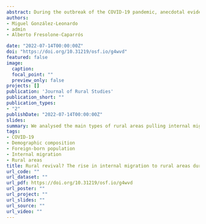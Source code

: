 ```yaml
---
abstract: During the outbreak of the COVID-19 pandemic, anecdotal evidence of a “rural revival” emerged mirroring the “urban exodus” hypothesis. Currently, we know that internal migration to rural areas increased in some countries during 2020, although not with the intensity speculated by the media. However, little is known about the attributes of rural areas attracting migrants and demographic composition of migration inflows. Drawing on administrative population register data, we analysed the main types of rural areas pulling internal migrants in Spain and their demographic characteristics, namely age, sex and place of birth. Our results show that in-migration increased in rural areas close to cities and with high prevalence of second homes. Inflows to rural areas comprised migrants across a wide age spectrum, from young adults and families to retired individuals. These flows also comprised foreign-born populations from high socio-economic background, particularly Latin Americans and individuals from high-income countries. Our findings suggest unequal impacts of the COVID-19 pandemic on the conterurbanisation process, triggering population movements among high-socioeconomic groups from cities to rural areas.
authors:
- Miguel González-Leonardo
- admin
- Alberto Fresolone-Caparrós

date: "2022-07-14T00:00:00Z"
doi: "https://doi.org/10.31219/osf.io/g4wvd"
featured: false
image:
  caption: 
  focal_point: ""
  preview_only: false
projects: []
publication: 'Journal of Rural Studies'
publication_short: ""
publication_types:
- "2"
publishDate: "2022-07-14T00:00:00Z"
slides: 
summary: We analysed the main types of rural areas pulling internal migrants in Spain and their demographic characteristics, namely age, sex and place of birth.
tags:
- COVID-19 
- Demographic composition 
- Foreign-born population 
- Internal migration 
- Rural areas
title: Rural revival? The rise in internal migration to rural areas during the COVID-19 pandemic. Who moved and where?
url_code: ""
url_dataset: ""
url_pdf: https://doi.org/10.31219/osf.io/g4wvd
url_poster: ""
url_project: ""
url_slides: ""
url_source: ""
url_video: ""
---
```

